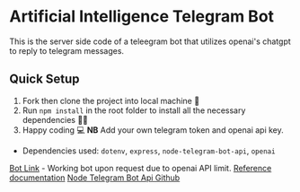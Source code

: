 # Artificial Intelligence Telegram Bot
This is the server side code of a teleegram bot that utilizes openai's chatgpt to reply to telegram messages.


## Quick Setup
1. Fork then clone the project into local machine 🍴
1. Run `npm install` in the root folder to install all the necessary dependencies 👩‍💻
1. Happy coding 💻
**NB** Add your own telegram token and openai api key.

* Dependencies used: ``dotenv``, ``express``, ``node-telegram-bot-api``, ``openai``

[Bot Link](t.me/exurbiaBot)  -  Working bot upon request due to openai API limit.
[Reference documentation](https://core.telegram.org/bots)
[Node Telegram Bot Api Github](https://github.com/yagop/node-telegram-bot-api)
